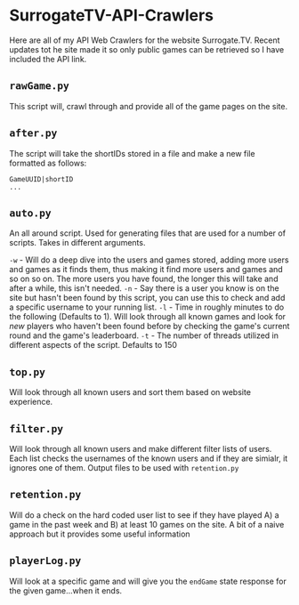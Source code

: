 # SurrogateTV-API-Crawlers
Here are all of my API Web Crawlers for the website Surrogate.TV. Recent updates tot he site made it so only public games can be retrieved so I have included the API link.

## `rawGame.py`
This script will, crawl through and provide all of the game pages on the site. 

## `after.py`
The script will take the shortIDs stored in a file and make a new file formatted as follows:
```
GameUUID|shortID
...
```

## `auto.py`
An all around script. Used for generating files that are used for a number of scripts. Takes in different arguments.

`-w` - Will do a deep dive into the users and games stored, adding more users and games as it finds them, thus making it find more users and games and so on so on. The more users you have found, the longer this will take and after a while, this isn't needed. 
`-n` - Say there is a user you know is on the site but hasn't been found by this script, you can use this to check and add a specific username to your running list. 
`-l` - Time in roughly minutes to do the following (Defaults to 1). Will look through all known games and look for *new* players who haven't been found before by checking the game's current round and the game's leaderboard.
`-t` - The number of threads utilized in different aspects of the script. Defaults to 150

## `top.py`
Will look through all known users and sort them based on website experience.

## `filter.py`
Will look through all known users and make different filter lists of users. Each list checks the usernames of the known users and if they are simialr, it ignores one of them. Output files to be used with `retention.py`

## `retention.py`
Will do a check on the hard coded user list to see if they have played A) a game in the past week and B) at least 10 games on the site. A bit of a naive approach but it provides some useful information 

## `playerLog.py`
Will look at a specific game and will give you the `endGame` state response for the given game...when it ends.
